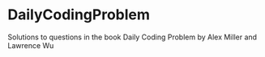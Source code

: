 # DailyCodingProblem
Solutions to questions in the book Daily Coding Problem by Alex Miller and Lawrence Wu
